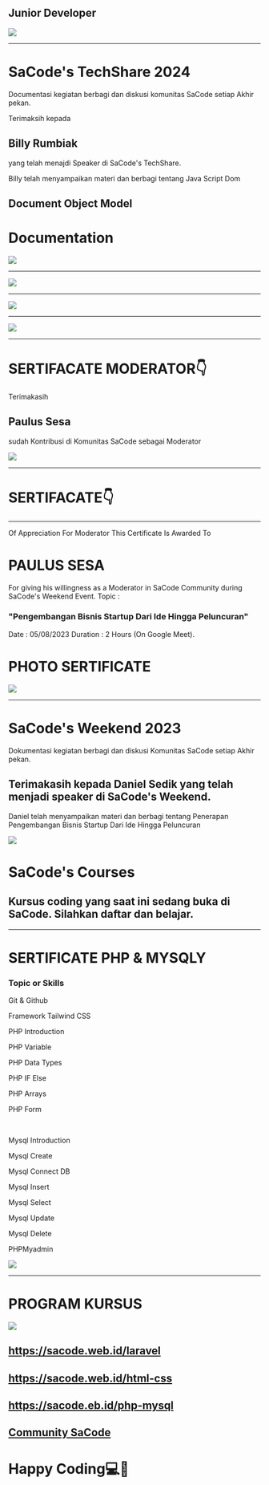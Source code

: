 ## Junior Developer 
![](./paulus_sesa.jpeg) <hr>


# SaCode's TechShare 2024
<p>Documentasi kegiatan berbagi dan diskusi
komunitas SaCode setiap Akhir pekan.</p>

<p>Terimaksih kepada <h2>Billy Rumbiak</h2>
yang telah menajdi Speaker di SaCode's TechShare.</p>

<p>Billy telah menyampaikan materi dan berbagi tentang Java Script Dom 
<h2>Document Object Model </h2></p>

# Documentation
![](./foto5.png) <hr>
![](./foto6.png) <hr>
![](./foto7.png) <hr>
![](./foto8.png) <hr>



# SERTIFACATE MODERATOR👇 
<p>Terimakasih <h2>Paulus Sesa</h2> sudah Kontribusi di Komunitas SaCode sebagai Moderator </p>

![](./TechShare.png) <hr>


# SERTIFACATE👇 
<hr>
Of Appreciation For Moderator 
This Certificate Is Awarded To
<h1>PAULUS SESA</h1>
For giving his willingness as a Moderator in SaCode Community during SaCode's Weekend Event.
Topic :<h3>"Pengembangan Bisnis Startup Dari Ide Hingga Peluncuran"</h3>
Date  : 05/08/2023
Duration : 2 Hours (On Google Meet).


# PHOTO SERTIFICATE
![](./certificate.jpeg) <hr>

# SaCode's Weekend 2023
<p>Dokumentasi kegiatan berbagi dan diskusi 
Komunitas SaCode setiap Akhir pekan.</p>


<h2>Terimakasih kepada Daniel Sedik
yang telah menjadi speaker
di SaCode's Weekend.</h2>

<p>Daniel telah menyampaikan materi dan berbagi
tentang Penerapan Pengembangan Bisnis Startup 
Dari Ide Hingga Peluncuran</p>

![](./weekend.jpeg)


# SaCode's Courses
<h2>Kursus coding yang saat ini sedang buka di SaCode.
Silahkan daftar dan belajar.</h2> <hr>

# SERTIFICATE PHP & MYSQLY
<h3>Topic or Skills</h3>
<p>Git & Github</p> 			
<p>Framework Tailwind CSS</p>	
<p>PHP Introduction</p>			
<p>PHP Variable</p>				
<p>PHP Data Types</p>			
<p>PHP IF Else</p>				
<p>PHP Arrays</p>				
<p>PHP Form</p>					
<br>
<p>Mysql Introduction</p>
<p>Mysql Create</p>
<p>Mysql Connect DB</p>
<p>Mysql Insert</p>
<p>Mysql Select</p>
<p>Mysql Update</p>
<p>Mysql Delete</p>
<p>PHPMyadmin</p>

![](./paul.png)
<hr>

# PROGRAM KURSUS
![](./kursus.jpeg)
## https://sacode.web.id/laravel
## https://sacode.web.id/html-css
## https://sacode.eb.id/php-mysql


## [Community SaCode](https://www.sacode.web.id/)
<H1>Happy Coding💻🚀</H1>


